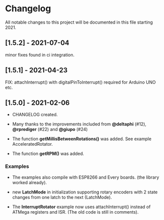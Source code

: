 # Changelog

All notable changes to this project will be documented in this file starting 2021.

## [1.5.2] - 2021-07-04

minor fixes found in ci integration.


## [1.5.1] - 2021-04-23

FIX: attachInterrupt() with digitalPinToInterrupt() required for Arduino UNO etc.


## [1.5.0] - 2021-02-06

* CHANGELOG created.

* Many thanks to the improvements included from **@deltaphi** (#12), **@rprediger** (#22) and **@giupo** (#24) 

* The function **getMillisBetweenRotations()** was added. See example AcceleratedRotator.

* The function **getRPM()** was added.


### Examples

* The examples also compile with ESP8266 and Every boards. (the library worked already).

* new **LatchMode** in initialization supporting rotary encoders with 2 state changes from one latch to the next (LatchMode).

* The **InterruptRotator** example now uses attachInterrupt() instead of ATMega registers and ISR. (The old code is still in comments).

